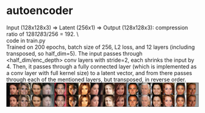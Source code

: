 # autoencoder
Input (128x128x3) => Latent (256x1) => Output (128x128x3): compression ratio of  128*128*3/256 = 192. \  
code in train.py\
Trained on 200 epochs, batch size of 256, L2 loss, and 12 layers (including transposed, so half_dim=5).
The input passes through <half_dim/enc_depth> conv layers with stride=2, each shrinks the input by 4. Then, it passes through a fully connected layer (which is implemented as a conv layer with full kernel size) to a latent vector, and from there passes through each of the mentioned layers, but transposed, in reverse order.
![Demo](./demo.png "Reconstruction")
